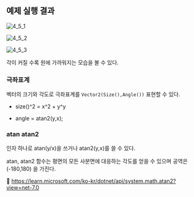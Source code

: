 ## 예제 실행 결과
![4_5_1](https://user-images.githubusercontent.com/46295539/215776461-d6db3fdc-5650-4fcb-82a1-021b3b96b0a7.png)


![4_5_2](https://user-images.githubusercontent.com/46295539/215776409-81e99455-0936-4d13-952a-aa3ac63df8e2.png)


![4_5_3](https://user-images.githubusercontent.com/46295539/215776489-b2121435-a68e-4947-af89-b6fa01097cd1.png)

각이 커질 수록 원에 가까워지는 모습을 볼 수 있다.

### 극좌표계

벡터의 크기와 각도로 극좌표계를 `Vector2(Size(),Angle())` 표현할 수 있다.

- size()^2 = x^2 + y^y

- angle = atan2(y,x);

### atan atan2

인자 하나로 atan(y/x)을 쓰거나 atan2(y,x)를 쓸 수 있다.


atan, atan2 함수는 평면의 모든 사분면에 대응하는 각도를 얻을 수 있으며 공역은 (-180,180) 을 가진다.

🔗 https://learn.microsoft.com/ko-kr/dotnet/api/system.math.atan2?view=net-7.0

